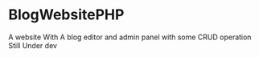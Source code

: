 # BlogWebsitePHP

A website With A blog editor and admin panel with some CRUD operation Still Under dev
